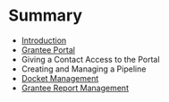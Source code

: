 # Summary

* [Introduction](README.md)
* [Grantee Portal](chapter1.md)
* Giving a Contact Access to the Portal
* Creating and Managing a Pipeline
* [Docket Management](docket-management.md)
* [Grantee Report Management](grantee-report-management.md)

